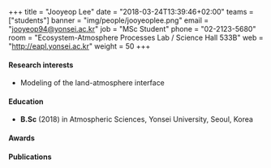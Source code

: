 ﻿+++
title = "Jooyeop Lee"
date = "2018-03-24T13:39:46+02:00"
teams = ["students"]
banner = "img/people/jooyeoplee.png"
email = "jooyeop94@yonsei.ac.kr"
job = "MSc Student"
phone = "02-2123-5680"
room = "Ecosystem-Atmosphere Processes Lab / Science Hall 533B"
web = "http://eapl.yonsei.ac.kr"
weight = 50
+++

#### Research interests
 + Modeling of the land-atmosphere interface


#### Education
 + **B.Sc** (2018) in Atmospheric Sciences, Yonsei University, Seoul, Korea

#### Awards

#### Publications
